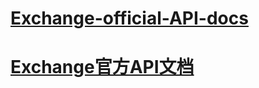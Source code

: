# [Exchange-official-API-docs](https://github.com/KUuniverse/api/blob/master/api/us_en/api_doc_en.md)

# [Exchange官方API文档](https://github.com/KUuniverse/api/blob/master/api/zh_cn/api_doc_cn.md)
